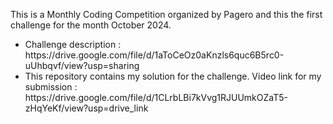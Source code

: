 This is a Monthly Coding Competition organized by Pagero and this the first challenge for the month October 2024.
<ul>
  <li>
    Challenge description : https://drive.google.com/file/d/1aToCeOz0aKnzls6quc6B5rc0-uUhbqvf/view?usp=sharing
  </li>
  <li>
    This repository contains my solution for the challenge.
Video link for my submission : https://drive.google.com/file/d/1CLrbLBi7kVvg1RJUUmkOZaT5-zHqYeKf/view?usp=drive_link
  </li>
</ul>

